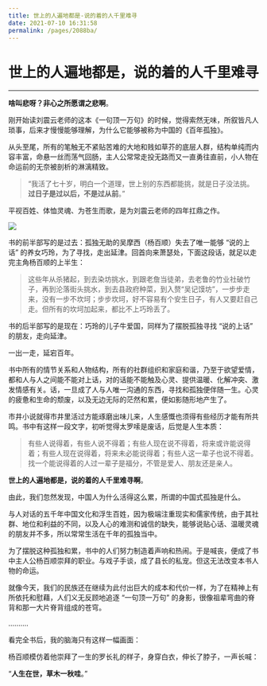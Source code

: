 ```yaml
---
title: 世上的人遍地都是-说的着的人千里难寻
date: 2021-07-10 16:31:58
permalink: /pages/2088ba/
---
```

# 世上的人遍地都是，说的着的人千里难寻

---

**啥叫悲呀？非心之所愿谓之悲啊**。

刚开始读刘震云老师的这本《一句顶一万句》的时候，觉得索然无味，所叙皆凡人琐事，后来才慢慢能够理解，为什么它能够被称为中国的《百年孤独》。

从头至尾，所有的笔触无不紧贴苦难的大地和贱如草芥的底层人群，结构单纯而内容丰富，命悬一丝而荡气回肠，主人公常常走投无路而又一直勇往直前，小人物在命运前的无奈被剖析的淋漓精致。

> “我活了七十岁，明白一个道理，世上别的东西都能挑，就是日子没法挑。**过日子是过以后，不是过从前**。”

平视百姓、体恤灵魂、为苍生而歌，是为刘震云老师的四年扛鼎之作。	

![](https://gitee.com/veal98/images/raw/master/img/20220320164843.png)

书的前半部写的是过去：孤独无助的吴摩西（杨百顺）失去了唯一能够 “说的上话” 的养女巧玲，为了寻找，走出延津。回首向来萧瑟处，下面这段话，就足以走完主角杨百顺的上半生：

> 这些年从杀猪起，到去染坊挑水，到跟老詹当徒弟，去老鲁的竹业社破竹子，再到沦落街头挑水，到去县政府种菜，到入赘“吴记馍坊”，一步步走来，没有一步不坎坷；步步坎坷，好不容易有个安生日子，有人又要赶自己走。但所有的坎坷加起来，都比不上巧玲丢了。

书的后半部写的是现在：巧玲的儿子牛爱国，同样为了摆脱孤独寻找 “说的上话” 的朋友，走向延津。

一出一走，延宕百年。

书中所有的情节关系和人物结构，所有的社群组织和家庭和谐，乃至于欲望爱情，都和人与人之间能不能对上话，对的话能不能触及心灵、提供温暖、化解冲突、激发情感有关。话，一旦成了人与人唯一沟通的东西，寻找和孤独便伴随一生。心灵的疲惫和生命的颓废，以及无边无际的茫然和累，便如影随形地产生了。

市井小说就得市井里活过方能琢磨出味儿来，人生感慨也须得有些经历才能有所共鸣。书中有这样一段文字，初听觉得太罗嗦是废话，后觉是人生本质：

> 有些人说得着，有些人说不得着；有些人现在说不得着，将来或许能说得着；有些人现在说得着，将来未必能说得着；有些人这一辈子也说不得着。找一个能说得着的人过一辈子是福分，不管是爱人、朋友还是亲人。

**世上的人遍地都是，说的着的人千里难寻啊**。

由此，我们忽然发现，中国人为什么活得这么累，所谓的中国式孤独是什么。

与人对话的五千年中国文化和浮生百姓，因为极端注重现实和儒家传统，由于其社群、地位和利益的不同，以及人心的难测和诚信的缺失，能够说贴心话、温暖灵魂的朋友并不多，所以常常生活在千年的孤独当中。

为了摆脱这种孤独和累，书中的人们努力制造着声响和热闹。于是喊丧，便成了书中主人公杨百顺崇拜的职业。与戏子手谈，成了县长的私宠。但这无法改变本书人物的命运。

就像今天，我们的民族还在继续为此付出巨大的成本和代价一样，为了在精神上有所依托和慰藉，人们义无反顾地追逐 “一句顶一万句” 的身影，很像祖辈弯曲的脊背和那一大片脊背组成的苍穹。

..........

看完全书后，我的脑海只有这样一幅画面：

杨百顺模仿着他崇拜了一生的罗长礼的样子，身穿白衣，伸长了脖子，一声长喊：

“**人生在世，草木一秋哇**。”





